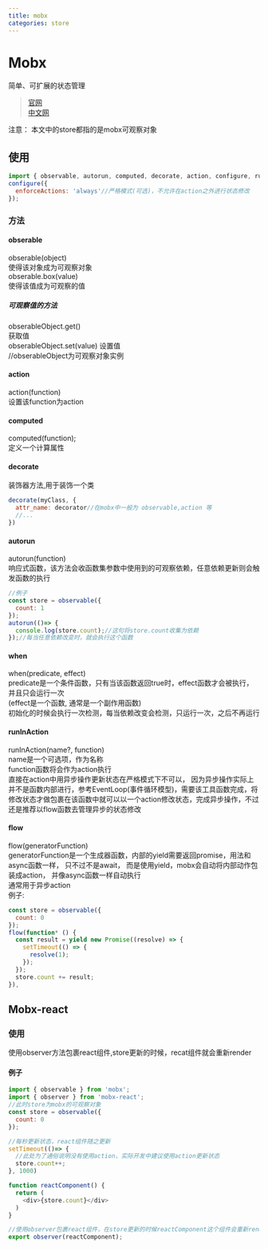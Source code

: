 ```yaml
---
title: mobx
categories: store
---
```

# Mobx  
简单、可扩展的状态管理
>[官网](https://mobx.js.org/README.html)  
>[中文网](https://cn.mobx.js.org/)  

注意： 本文中的store都指的是mobx可观察对象  
## 使用
````javascript
import { observable, autorun, computed, decorate, action, configure, runInAction } from 'mobx';
configure({
  enforceActions: 'always'//严格模式(可选)，不允许在action之外进行状态修改
});
````

### 方法  
#### obserable  
obserable(object)  
使得该对象成为可观察对象  
obserable.box(value)  
使得该值成为可观察的值  
  
##### 可观察值的方法
obserableObject.get()  
获取值  
obserableObject.set(value) 
设置值  
//obserableObject为可观察对象实例  
#### action  
action(function)  
设置该function为action  
#### computed  
computed(function);  
定义一个计算属性  
#### decorate  
装饰器方法,用于装饰一个类  
````javascript
decorate(myClass, {
  attr_name: decorator//在mobx中一般为 observable,action 等
  //...
})
````
#### autorun  
autorun(function)  
响应式函数，该方法会收函数集参数中使用到的可观察依赖，任意依赖更新则会触发函数的执行  
````javascript
//例子
const store = observable({
  count: 1
});
autorun(()=> {
  console.log(store.count);//这句将store.count收集为依赖
});//每当任意依赖改变时，就会执行这个函数
````
#### when  
when(predicate, effect)  
predicate是一个条件函数，只有当该函数返回true时，effect函数才会被执行，并且只会运行一次  
(effect是一个函数, 通常是一个副作用函数)  
初始化的时候会执行一次检测，每当依赖改变会检测，只运行一次，之后不再运行
#### runInAction  
runInAction(name?, function)  
name是一个可选项，作为名称  
function函数将会作为action执行  
直接在action中用异步操作更新状态在严格模式下不可以， 因为异步操作实际上并不是函数内部进行，参考EventLoop(事件循环模型)，需要该工具函数完成，将修改状态才做包裹在该函数中就可以以一个action修改状态，完成异步操作，不过还是推荐以flow函数去管理异步的状态修改  
#### flow  
flow(generatorFunction)  
generatorFunction是一个生成器函数，内部的yield需要返回promise，用法和async函数一样， 只不过不是await， 而是使用yield，mobx会自动将内部动作包装成action， 并像async函数一样自动执行  
通常用于异步action  
例子:  
````javascript
const store = observable({
  count: 0
});
flow(function* () {
  const result = yield new Promise((resolve) => {
    setTimeout(() => {
      resolve(1);
    });
  });
  store.count += result;
}),
````
  
## Mobx-react 
### 使用  
使用observer方法包裹react组件,store更新的时候，recat组件就会重新render  
#### 例子
````javascript
import { observable } from 'mobx';
import { observer } from 'mobx-react';
//此时store为mobx的可观察对象
const store = observable({
  count: 0
});

//每秒更新状态，react组件随之更新
setTimeout(()=> {
  //此处为了通俗说明没有使用action，实际开发中建议使用action更新状态
  store.count++;
}, 1000)

function reactComponent() {
  return (
    <div>{store.count}</div>
  )
}

//使用observer包裹react组件，在store更新的时候reactComponent这个组件会重新render
export observer(reactComponent);
````